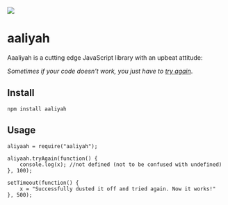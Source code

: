 ![](https://img.shields.io/npm/v/aaliyah.svg?style=flat)

# aaliyah

Aaaliyah is a cutting edge JavaScript library with an upbeat attitude:

*Sometimes if your code doesn't work, you just have to [try again](https://www.youtube.com/watch?v=zi_lhIaZOXI)*.

## Install

```npm install aaliyah```

## Usage

```
aliyaah = require("aaliyah");

aliyaah.tryAgain(function() {
    console.log(x); //not defined (not to be confused with undefined)
}, 100);

setTimeout(function() {
    x = "Successfully dusted it off and tried again. Now it works!"
}, 500);
```
